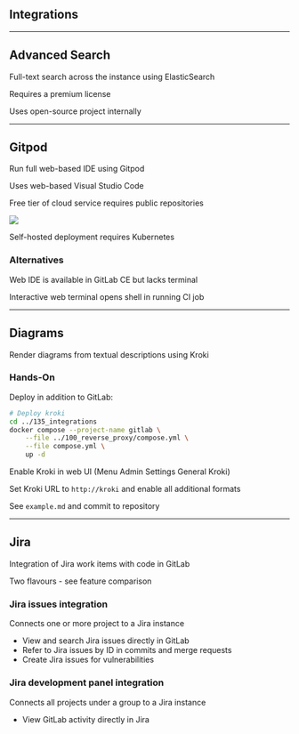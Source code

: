 <!-- .slide: id="gitlab_integrations" class="vertical-center" -->

<i class="fa-duotone fa-handshake fa-8x fa-duotone-colors" style="float: right; color: grey;"></i>

## Integrations

---

## Advanced Search

<i class="fa-duotone fa-magnifying-glass-dollar fa-4x fa-duotone-colors-inverted" style="float: right;"></i>

Full-text search across the instance using ElasticSearch [](https://docs.gitlab.com/ee/integration/elasticsearch.html)

Requires a premium license

Uses open-source project internally [](https://gitlab.com/gitlab-org/gitlab-elasticsearch-indexer)

---

## Gitpod

<i class="fa-duotone fa-browser fa-4x fa-duotone-colors-inverted" style="float: right;"></i>

Run full web-based IDE [](https://docs.gitlab.com/ee/integration/gitpod.html) using Gitpod [](https://www.gitpod.io/)

Uses web-based Visual Studio Code [](https://vscode.dev/)

Free tier of cloud service requires public repositories

![](150_gitlab/135_integrations/gitpod.drawio.svg) <!-- .element: style="width: 50%;" -->

Self-hosted deployment requires Kubernetes

### Alternatives

Web IDE [](https://docs.gitlab.com/ee/user/project/web_ide/) is available in GitLab CE but lacks terminal

Interactive web terminal [](https://docs.gitlab.com/ee/ci/interactive_web_terminal/) opens shell in running CI job

---

## Diagrams

<i class="fa-duotone fa-diagram-project fa-4x fa-duotone-colors-inverted" style="float: right;"></i>

Render diagrams from textual descriptions [](https://docs.gitlab.com/ee/administration/integration/kroki.html) using Kroki [](https://kroki.io/)

### Hands-On

Deploy in addition to GitLab:

```bash
# Deploy kroki
cd ../135_integrations
docker compose --project-name gitlab \
    --file ../100_reverse_proxy/compose.yml \
    --file compose.yml \
    up -d
```

Enable Kroki in web UI (Menu <i class="fa-regular fa-arrow-right"></i> Admin <i class="fa-regular fa-arrow-right"></i> Settings <i class="fa-regular fa-arrow-right"></i> General <i class="fa-regular fa-arrow-right"></i> Kroki)

Set Kroki URL to `http://kroki` and enable all additional formats 

See `example.md` and commit to repository

---

## Jira

<i class="fa-brands fa-jira fa-4x fa-duotone-colors-inverted" style="float: right;"></i>

Integration of Jira work items with code in GitLab [](https://docs.gitlab.com/ee/integration/jira/)

Two flavours - see feature comparison [](https://docs.gitlab.com/ee/integration/jira/#direct-feature-comparison)

### Jira issues integration

Connects one or more project to a Jira instance [](https://docs.gitlab.com/ee/integration/jira/configure.html)

- View and search Jira issues directly in GitLab
- Refer to Jira issues by ID in commits and merge requests
- Create Jira issues for vulnerabilities

### Jira development panel integration

Connects all projects under a group to a Jira instance [](https://docs.gitlab.com/ee/integration/jira/development_panel.html#configure-the-integration)

- View GitLab activity directly in Jira
